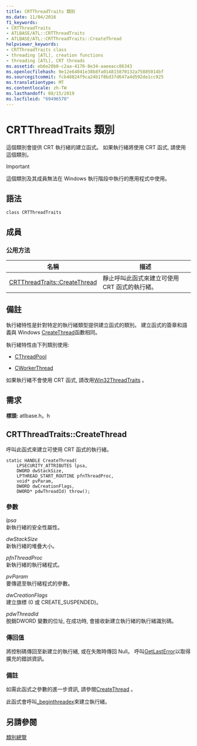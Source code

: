 ```yaml
---
title: CRTThreadTraits 類別
ms.date: 11/04/2016
f1_keywords:
- CRTThreadTraits
- ATLBASE/ATL::CRTThreadTraits
- ATLBASE/ATL::CRTThreadTraits::CreateThread
helpviewer_keywords:
- CRTThreadTraits class
- threading [ATL], creation functions
- threading [ATL], CRT threads
ms.assetid: eb6e20b0-c2aa-4170-8e34-aaeeacc86343
ms.openlocfilehash: 9e12e64041e38b8fa014815870132a75885014bf
ms.sourcegitcommit: fcb48824f9ca24b1f8bd37d647a4d592de1cc925
ms.translationtype: MT
ms.contentlocale: zh-TW
ms.lasthandoff: 08/15/2019
ms.locfileid: "69496570"
---
```

# <a name="crtthreadtraits-class"></a>CRTThreadTraits 類別

這個類別會提供 CRT 執行緒的建立函式。 如果執行緒將使用 CRT 函式, 請使用這個類別。

> [!IMPORTANT]
>  這個類別及其成員無法在 Windows 執行階段中執行的應用程式中使用。

## <a name="syntax"></a>語法

```
class CRTThreadTraits
```

## <a name="members"></a>成員

### <a name="public-methods"></a>公用方法

|名稱|描述|
|----------|-----------------|
|[CRTThreadTraits::CreateThread](#createthread)|靜止呼叫此函式來建立可使用 CRT 函式的執行緒。|

## <a name="remarks"></a>備註

執行緒特性是針對特定的執行緒類型提供建立函式的類別。 建立函式的簽章和語義與 Windows [CreateThread](/windows/win32/api/processthreadsapi/nf-processthreadsapi-createthread)函數相同。

執行緒特性由下列類別使用:

- [CThreadPool](../../atl/reference/cthreadpool-class.md)

- [CWorkerThread](../../atl/reference/cworkerthread-class.md)

如果執行緒不會使用 CRT 函式, 請改用[Win32ThreadTraits](../../atl/reference/win32threadtraits-class.md) 。

## <a name="requirements"></a>需求

**標頭:** atlbase.h。h

##  <a name="createthread"></a>  CRTThreadTraits::CreateThread

呼叫此函式來建立可使用 CRT 函式的執行緒。

```
static HANDLE CreateThread(
    LPSECURITY_ATTRIBUTES lpsa,
    DWORD dwStackSize,
    LPTHREAD_START_ROUTINE pfnThreadProc,
    void* pvParam,
    DWORD dwCreationFlags,
    DWORD* pdwThreadId) throw();
```

### <a name="parameters"></a>參數

*lpsa*<br/>
新執行緒的安全性屬性。

*dwStackSize*<br/>
新執行緒的堆疊大小。

*pfnThreadProc*<br/>
新執行緒的執行緒程式。

*pvParam*<br/>
要傳遞至執行緒程式的參數。

*dwCreationFlags*<br/>
建立旗標 (0 或 CREATE_SUSPENDED)。

*pdwThreadId*<br/>
脫銷DWORD 變數的位址, 在成功時, 會接收新建立執行緒的執行緒識別碼。

### <a name="return-value"></a>傳回值

將控制碼傳回至新建立的執行緒, 或在失敗時傳回 Null。 呼叫[GetLastError](/windows/win32/api/errhandlingapi/nf-errhandlingapi-getlasterror)以取得擴充的錯誤資訊。

### <a name="remarks"></a>備註

如需此函式之參數的進一步資訊, 請參閱[CreateThread](/windows/win32/api/processthreadsapi/nf-processthreadsapi-createthread) 。

此函式會呼叫[_beginthreadex](../../c-runtime-library/reference/beginthread-beginthreadex.md)來建立執行緒。

## <a name="see-also"></a>另請參閱

[類別總覽](../../atl/atl-class-overview.md)
